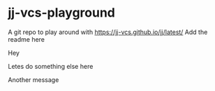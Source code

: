 # jj-vcs-playground
A git repo to play around with https://jj-vcs.github.io/jj/latest/
Add the readme here

Hey

Letes do something else here

Another message

